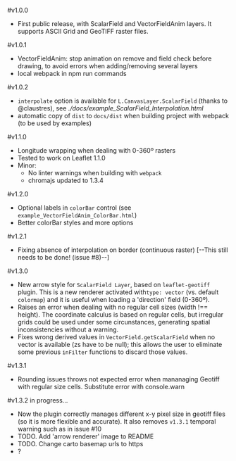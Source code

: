 #v1.0.0
- First public release, with ScalarField and VectorFieldAnim layers. It supports ASCII Grid and GeoTIFF raster files.

#v1.0.1
- VectorFieldAnim: stop animation on remove and field check before drawing, to avoid errors when adding/removing several layers
- local webpack in npm run commands

#v1.0.2
- `interpolate` option is available for `L.CanvasLayer.ScalarField` (thanks to @claustres), see *./docs/example_ScalarField_Interpolation.html*
- automatic copy of `dist` to `docs/dist` when building project with webpack (to be used by examples)

#v1.1.0
- Longitude wrapping when dealing with 0-360º rasters
- Tested to work on Leaflet 1.1.0
- Minor: 
    - No linter warnings when building with `webpack`
    - chromajs updated to 1.3.4

#v1.2.0
- Optional labels in `colorBar` control (see `example_VectorFieldAnim_ColorBar.html`)
- Better colorBar styles and more options

#v1.2.1
- Fixing absence of interpolation on border (continuous raster)
[--This still needs to be done! (issue #8)--]

#v1.3.0
- New arrow style for `ScalarField Layer`, based on `leaflet-geotiff` plugin. This is a new renderer activated with`type: vector` (vs. default `colormap`) and it is useful when loading a 'direction' field (0-360º).
- Raises an error when dealing with no regular cell sizes (width !== height). The coordinate calculus is based on regular cells, but irregular grids could be used under some circunstances, generating spatial inconsistencies without a warning.
- Fixes wrong derived values in `VectorField.getScalarField` when no vector is available (zs have to be null); this allows the user to eliminate some previous `inFilter` functions to discard those values.

#v1.3.1
- Rounding issues throws not expected error when mananaging Geotiff with regular size cells. Substitute error with console.warn

#v1.3.2 in progress...
- Now the plugin correctly manages different x-y pixel size in geotiff files (so it is more flexible and accurate). It also removes `v1.3.1` temporal warning such as in issue #10
- TODO. Add 'arrow renderer' image to README
- TODO. Change carto basemap urls to https
- ?